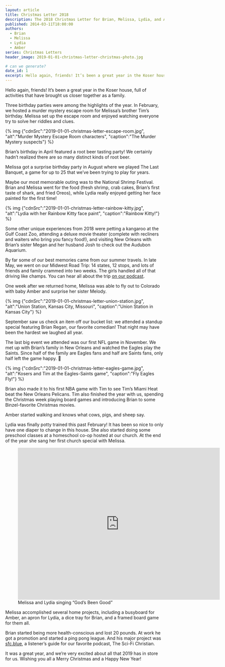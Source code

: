 ```yaml
---
layout: article
title: Christmas Letter 2018
description: The 2018 Christmas Letter for Brian, Melissa, Lydia, and Amber Koser
published: 2014-03-11T18:00:00
authors:
  - Brian
  - Melissa
  - Lydia
  - Amber
series: Christmas Letters
header_image: 2019-01-01-christmas-letter-christmas-photo.jpg

# can we generate?
date_id: 1
excerpt: Hello again, friends! It’s been a great year in the Koser house, full of activities that have brought us closer together as a family.
---
```

Hello again, friends! It’s been a great year in the Koser house, full of activities that have brought us closer together as a family.

Three birthday parties were among the highlights of the year. In February, we hosted a murder mystery escape room for Melissa’s brother Tim’s birthday. Melissa set up the escape room and enjoyed watching everyone try to solve her riddles and clues.

{% img {"cdnSrc":"2019-01-01-christmas-letter-escape-room.jpg", "alt":"Murder Mystery Escape Room characters", "caption":"The Murder Mystery suspects"} %}

Brian’s birthday in April featured a root beer tasting party! We certainly hadn’t realized there are so many distinct kinds of root beer.

Melissa got a surprise birthday party in August where we played The Last Banquet, a game for up to 25 that we’ve been trying to play for years.

Maybe our most memorable outing was to the National Shrimp Festival. Brian and Melissa went for the food (fresh shrimp, crab cakes, Brian’s first taste of shark, and fried Oreos), while Lydia really enjoyed getting her face painted for the first time!

{% img {"cdnSrc":"2019-01-01-christmas-letter-rainbow-kitty.jpg", "alt":"Lydia with her Rainbow Kitty face paint", "caption":"Rainbow Kitty!"} %}

Some other unique experiences from 2018 were petting a kangaroo at the Gulf Coast Zoo, attending a deluxe movie theater (complete with recliners and waiters who bring you fancy food!), and visiting New Orleans with Brian’s sister Megan and her husband Josh to check out the Audubon Aquarium.

By far some of our best memories came from our summer travels. In late May, we went on our Midwest Road Trip: 14 states, 12 stops, and lots of friends and family crammed into two weeks. The girls handled all of that driving like champs. You can hear all about the trip [on our podcast](http://tto.koser.us/episodes/079-midwest-road-trip-2018/).

One week after we returned home, Melissa was able to fly out to Colorado with baby Amber and surprise her sister Melody.

{% img {"cdnSrc":"2019-01-01-christmas-letter-union-station.jpg", "alt":"Union Station, Kansas City, Missouri", "caption":"Union Station in Kansas City"} %}

September saw us check an item off our bucket list: we attended a standup special featuring Brian Regan, our favorite comedian! That night may have been the hardest we laughed all year.

The last big event we attended was our first NFL game in November. We met up with Brian’s family in New Orleans and watched the Eagles play the Saints. Since half of the family are Eagles fans and half are Saints fans, only half left the game happy. 🙂

{% img {"cdnSrc":"2019-01-01-christmas-letter-eagles-game.jpg", "alt":"Kosers and Tim at the Eagles-Saints game", "caption":"Fly Eagles Fly!"} %}

Brian also made it to his first NBA game with Tim to see Tim’s Miami Heat beat the New Orleans Pelicans. Tim also finished the year with us, spending the Christmas week playing board games and introducing Brian to some Binzel-favorite Christmas movies.

Amber started walking and knows what cows, pigs, and sheep say.

Lydia was finally potty trained this past February! It has been so nice to only have one diaper to change in this house. She also started doing some preschool classes at a homeschool co-op hosted at our church. At the end of the year she sang her first church special with Melissa.

<figure>      <div class="iframe-container"><iframe src="https://player.vimeo.com/video/309018670" width="640" height="480" frameborder="0" webkitallowfullscreen mozallowfullscreen allowfullscreen></iframe></div>      <figcaption>Melissa and Lydia singing “God’s Been Good”</figcaption>  </figure>

Melissa accomplished several home projects, including a busyboard for Amber, an apron for Lydia, a dice tray for Brian, and a framed board game for them all.

Brian started being more health-conscious and lost 20 pounds. At work he got a promotion and started a ping pong league. And his major project was [sfc.blue](http://sfc.blue), a listener’s guide for our favorite podcast, The Sci-Fi Christian.

It was a great year, and we’re very excited about all that 2019 has in store for us. Wishing you all a Merry Christmas and a Happy New Year!